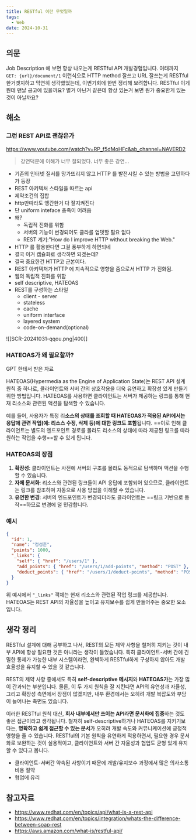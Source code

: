 ```yaml
---
title: RESTful 이란 무엇일까
tags:
  - Web
date: 2024-10-31
---
```

## 의문
Job Description 에 보면 항상 나오는게 RESTful API 개발경험입니다. 여태까지 `GET: {url}/document/1` 이런식으로 HTTP method 잘쓰고 URL 잘쓰는게 RESTful 한거겟지하고 막연히 생각했었는데, 이번기회에 한번 정리해 보려합니다. RESTful 이게 뭔데 맨날 공고에 있을까요? 별거 아닌거 같은데 항상 있는거 보면 뭔가 중요한게 있는것이 아닐까요?

## 해소
### 그런 REST API로 괜찮은가
https://www.youtube.com/watch?v=RP_f5dMoHFc&ab_channel=NAVERD2
> 강연덕분에 이해가 너무 잘되었다. 너무 좋은 강연...
- 기존의 인터넷 질서를 망가뜨리지 않고 HTTP 를 발전시킬 수 있는 방법을 고민하다가 등장
- REST 아키텍처 스타일을 따르는 api
- 제약조건의 집합
- http만따라도 앵간한거 다 잘지켜진다
- 단 uniform inteface 충족이 어려움
- 왜?
	- 독립적 진화를 위함
	- 서버의 기능이 변경되어도 클라를 업뎃할 필요 없다
	- REST 계기:"How do I improve HTTP without breaking the Web."
- HTTP 를 활용한다면 그걸 풍부하게 하면되네
- 결국 이거 캡슐화로 생각하면 되겠는데?
- 결국 중요한건 HTTP고 근본이다.
- REST 아키텍처가 HTTP 에 지속적으로 영향을 줌으로서 HTTP 가 진화됨.
- 웹의 독립적 진화를 위함
- self descriptive, HATEOAS
- REST를 구성하는 스타일
	- client - server
	- stateless
	- cache
	- uniform interface
	- layered system
	- code-on-demand(optional)

![[SCR-20241031-qqou.png|400]]
### HATEOAS가 왜 필요할까?

GPT 한테서 받은 자료

HATEOAS(Hypermedia as the Engine of Application State)는 REST API 설계 원칙 중 하나로, 클라이언트와 서버 간의 상호작용을 더욱 유연하고 확장성 있게 만들기 위한 방법입니다. HATEOAS를 사용하면 클라이언트는 서버가 제공하는 링크를 통해 현재 리소스와 관련된 액션을 탐색할 수 있습니다.

예를 들어, 사용자가 특정 리**소스의 상태를 조회할 때 HATEOAS가 적용된 API에서는 응답에 관련 작업(예: 리소스 수정, 삭제 등)에 대한 링크도 포함**됩니다. ==이로 인해 클라이언트는 별도의 엔드포인트 경로를 몰라도 리소스의 상태에 따라 제공된 링크를 따라 원하는 작업을 수행==할 수 있게 됩니다.

### HATEOAS의 장점
1. **확장성**: 클라이언트는 사전에 서버의 구조를 몰라도 동적으로 탐색하며 액션을 수행할 수 있습니다.
2. **자체 문서화**: 리소스와 관련된 링크들이 API 응답에 포함되어 있으므로, 클라이언트는 링크를 참조하며 자동으로 사용 방법을 이해할 수 있습니다.
3. **유연한 변경**: 서버의 엔드포인트가 변경되더라도 클라이언트는 ==링크 기반으로 동작==하므로 변경에 덜 민감합니다.

### 예시
```json
{
  "id": 1,
  "name": "정성훈",
  "points": 1000,
  "_links": {
    "self": { "href": "/users/1" },
    "add_points": { "href": "/users/1/add-points", "method": "POST" },
    "deduct_points": { "href": "/users/1/deduct-points", "method": "POST" }
  }
}
```

위 예시에서 `"_links"` 객체는 현재 리소스와 관련된 작업 링크를 제공합니다. HATEOAS는 REST API의 자율성을 높이고 유지보수를 쉽게 만들어주는 중요한 요소입니다.
## 생각 정리
RESTful 설계에 대해 공부하고 나서, REST의 모든 제약 사항을 철저히 지키는 것이 내부 API에 항상 필요한 것은 아니라는 생각이 들었습니다. 특히 클라이언트-서버 간에 긴밀한 통제가 가능한 내부 시스템이라면, 완벽하게 RESTful하게 구성하지 않아도 개발 효율성을 유지할 수 있을 것 같습니다.  

REST의 제약 사항 중에서도 특히 **self-descriptive 메시지**와 **HATEOAS가**는 가장 많이 간과되는 부분입니다. 물론, 이 두 가지 원칙을 잘 지킨다면 API의 유연성과 자율성, 그리고 확장성 측면에서 장점이 많겠지만, 내부 환경에서는 오히려 개발 복잡도와 부담이 늘어나는 측면도 있습니다. 

이러한 RESTful 원칙 대신, **회사 내부에서만 쓰이는 API라면 문서화에 집중**하는 것도 좋은 접근이라고 생각됩니다. 철저히 self-descriptive하거나 HATEOAS를 지키기보다는, **명확하고 쉽게 접근할 수 있는 문서**가 오히려 개발 속도와 커뮤니케이션에 긍정적 영향을 줄 수 있습니다. RESTful의 기본 원칙을 유연하게 적용하면서, 필요한 경우 문서화로 보완하는 것이 실용적이고, 클라이언트와 서버 간 자율성과 협업도 균형 있게 유지할 수 있다고 봅니다.
- 클라이언트-서버간 약속된 사항이기 때문에 개발/유지보수 과정에서 많은 의사소통 비용 절약
- 협업에 유리


## 참고자료
- https://www.redhat.com/en/topics/api/what-is-a-rest-api
- https://www.redhat.com/en/topics/integration/whats-the-difference-between-soap-rest
- https://aws.amazon.com/what-is/restful-api/